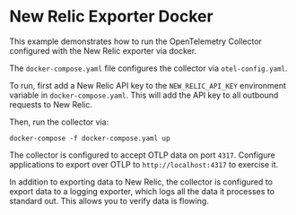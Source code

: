 # New Relic Exporter Docker

This example demonstrates how to run the OpenTelemetry Collector configured with the New Relic exporter via docker.

The `docker-compose.yaml` file configures the collector via `otel-config.yaml`.

To run, first add a New Relic API key to the `NEW_RELIC_API_KEY` environment variable in `docker-compose.yaml`. This will add the API key to all outbound requests to New Relic.

Then, run the collector via:

```shell
docker-compose -f docker-compose.yaml up
```

The collector is configured to accept OTLP data on port `4317`. Configure applications to export over OTLP to `http://localhost:4317` to exercise it.

In addition to exporting data to New Relic, the collector is configured to export data to a logging exporter, which logs all the data it processes to standard out. This allows you to verify data is flowing.